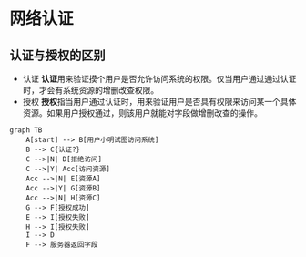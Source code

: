 # 网络认证
## 认证与授权的区别
- 认证 **认证**用来验证摸个用户是否允许访问系统的权限。仅当用户通过通过认证时，才会有系统资源的增删改查权限。
- 授权 **授权**指当用户通过认证时，用来验证用户是否具有权限来访问某一个具体资源。如果用户授权通过，则该用户就能对字段做增删改查的操作。


```mermaid
graph TB
    A[start] --> B[用户小明试图访问系统]
    B --> C{认证?}
    C -->|N| D[拒绝访问]
    C -->|Y| Acc[访问资源]
    Acc -->|N| E[资源A]
    Acc -->|Y| G[资源B]
    Acc -->|N| H[资源C]
    G --> F[授权成功]
    E --> I[授权失败]
    H --> I[授权失败]
    I --> D
    F --> 服务器返回字段
```
